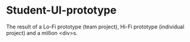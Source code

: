 # Student-UI-prototype
The result of a Lo-Fi prototype (team project), Hi-Fi prototype (individual project) and a million &lt;div>s.
